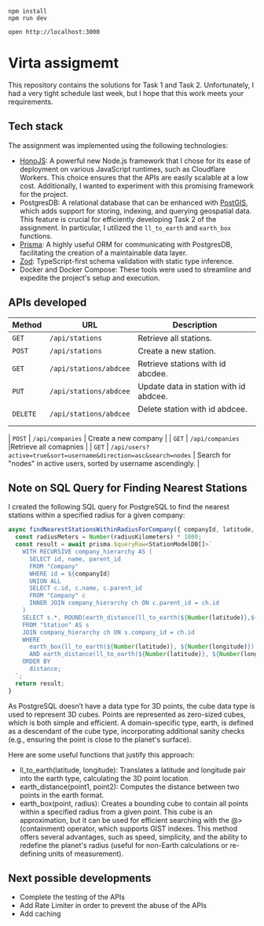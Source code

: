 ```
npm install
npm run dev
```

```
open http://localhost:3000
```

# Virta assigmemt
This repository contains the solutions for Task 1 and Task 2. Unfortunately, I had a very tight schedule last week, but I hope that this work meets your requirements.

## Tech stack
The assignment was implemented using the following technologies:

- [HonoJS](https://hono.dev/): A powerful new Node.js framework that I chose for its ease of deployment on various JavaScript runtimes, such as Cloudflare Workers. This choice ensures that the APIs are easily scalable at a low cost. Additionally, I wanted to experiment with this promising framework for the project.
- PostgresDB: A relational database that can be enhanced with [PostGIS](https://postgis.net/), which adds support for storing, indexing, and querying geospatial data. This feature is crucial for efficiently developing Task 2 of the assignment. In particular, I utilized the `ll_to_earth` and `earth_box` functions.
- [Prisma](https://www.prisma.io/): A highly useful ORM for communicating with PostgresDB, facilitating the creation of a maintainable data layer.
- [Zod](https://zod.dev/): TypeScript-first schema validation with static type inference.
- Docker and Docker Compose: These tools were used to streamline and expedite the project's setup and execution.

## APIs developed

| Method   | URL                                      | Description                              |
| -------- | ---------------------------------------- | ---------------------------------------- |
| `GET`    | `/api/stations`                             | Retrieve all stations.                      |
| `POST`   | `/api/stations`                             | Create a new station.                       |
| `GET`    | `/api/stations/abdcee`                          | Retrieve stations with id abcdee.                       |
| `PUT`    | `/api/stations/abdcee`                          | Update data in station with id abdcee.                 |
| `DELETE` | `/api/stations/abdcee`                   | Delete station with id abdcee.                    |

| `POST`   | `/api/companies`                 | Create a new company              |
| `GET`    | `/api/companies` |Retrieve all comapnies |
| `GET`    | `/api/users?active=true&sort=username&direction=asc&search=nodes` | Search for "nodes" in active users, sorted  by username ascendingly. |


## Note on SQL Query for Finding Nearest Stations

I created the following SQL query for PostgreSQL to find the nearest stations within a specified radius for a given company:

```typescript
async findNearestStationsWithinRadiusForCompany({ companyId, latitude, longitude, radiusKilometers }: SearchQuery): Promise<StationModelDB[]> {
  const radiusMeters = Number(radiusKilometers) * 1000;
  const result = await prisma.$queryRaw<StationModelDB[]>`
    WITH RECURSIVE company_hierarchy AS (
      SELECT id, name, parent_id
      FROM "Company"
      WHERE id = ${companyId}
      UNION ALL
      SELECT c.id, c.name, c.parent_id
      FROM "Company" c
      INNER JOIN company_hierarchy ch ON c.parent_id = ch.id
    )
    SELECT s.*, ROUND(earth_distance(ll_to_earth(${Number(latitude)},${Number(longitude)}), ll_to_earth(latitude, longitude))::NUMERIC, 2) AS distance
    FROM "Station" AS s
    JOIN company_hierarchy ch ON s.company_id = ch.id
    WHERE
      earth_box(ll_to_earth(${Number(latitude)}, ${Number(longitude)}), ${radiusMeters}) @> ll_to_earth(latitude, longitude)
      AND earth_distance(ll_to_earth(${Number(latitude)}, ${Number(longitude)}), ll_to_earth(latitude, longitude)) < ${radiusMeters}
    ORDER BY
      distance;
  `;
  return result;
}
```
As PostgreSQL doesn’t have a data type for 3D points, the cube data type is used to represent 3D cubes. Points are represented as zero-sized cubes, which is both simple and efficient. A domain-specific type, earth, is defined as a descendant of the cube type, incorporating additional sanity checks (e.g., ensuring the point is close to the planet's surface).

Here are some useful functions that justify this approach:
- ll_to_earth(latitude, longitude): Translates a latitude and longitude pair into the earth type, calculating the 3D point location.
- earth_distance(point1, point2): Computes the distance between two points in the earth format.
- earth_box(point, radius): Creates a bounding cube to contain all points within a specified radius from a given point. This cube is an approximation, but it can be used for efficient searching with the @> (containment) operator, which supports GIST indexes.
This method offers several advantages, such as speed, simplicity, and the ability to redefine the planet's radius (useful for non-Earth calculations or re-defining units of measurement).

## Next possible developments
- Complete the testing of the APIs
- Add Rate Limiter in order to prevent the abuse of the APIs
- Add caching 
